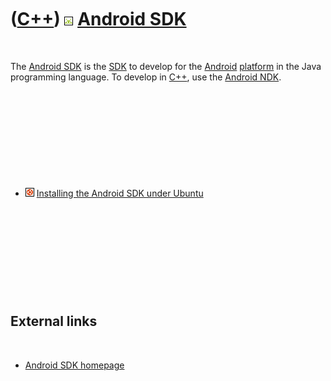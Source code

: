 



 

 

 

 

 

([C++](Cpp.md)) ![Android](PicAndroid.png) [Android SDK](CppAndroidSdk.md)
============================================================================

 

The [Android SDK](CppAndroidSdk.md) is the [SDK](CppSdk.md) to develop
for the [Android](CppAndroid.md) [platform](CppOs.md) in the Java
programming language. To develop in [C++](Cpp.md), use the [Android
NDK](CppAndroidNdk.md).

 

 

 

 

 

-   ![Ubuntu](PicUbuntu.png) [Installing the Android SDK under
    Ubuntu](CppAndroidSdkInstallUbuntu.md)

 

 

 

 

 

External links
--------------

 

-   [Android SDK homepage](http://developer.android.com/sdk/index.html)

 

 

 

 

 





 




